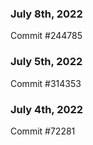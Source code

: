 ### July 8th, 2022

Commit #244785

### July 5th, 2022

Commit #314353


### July 4th, 2022

Commit #72281
